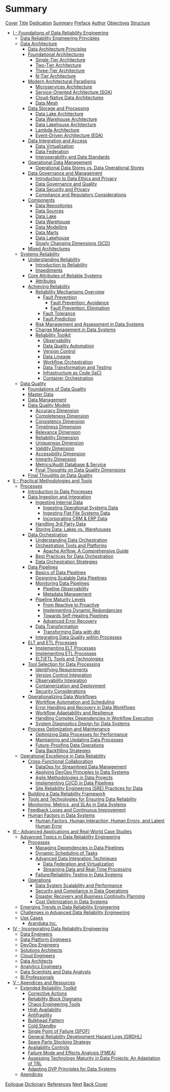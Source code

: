 # Summary
<!-- markdownlint-disable no-empty-links -->
[Cover](./COVER.md)
[Title](./TITLE.md)
[Dedication](./DEDICATION.md)
[Summary](./SUMMARY.md)
[Preface](./PREFACE.md)
[Author](./AUTHOR.md)
[Objectives](./OBJECTIVES.md)
[Structure](./STRUCTURE.md)

- [I - Foundations of Data Reliability Engineering](./FOUNDATIONS.md)
  - [Data Reliability Engineering Principles]()
  - [Data Architecture](./concepts/data_architecture.md)
    - [Data Architecture Principles]()
    - [Foundational Architectures](./concepts/data-architecture/foundational_architectures.md)
      - [Single-Tier Architecture](./concepts/data-architecture/single_tier_architecture.md)
      - [Two-Tier Architecture](./concepts/data-architecture/two_tier_architecture.md)
      - [Three-Tier Architecture](./concepts/data-architecture/three_tier_architecture.md)
      - [N-Tier Architecture](./concepts/data-architecture/n_tier_architecture.md)
    - [Modern Architectural Paradigms]()
      - [Microservices Architecture]()
      - [Service-Oriented Architecture (SOA)]()
      - [Cloud-Native Data Architectures]()
      - [Data Mesh]()
    - [Data Storage and Processing]()
      - [Data Lake Architecture](./concepts/data-architecture/data_lake_architecture.md)
      - [Data Warehouse Architecture](./concepts/data-architecture/data_warehouse_architecture.md)
      - [Data Lakehouse Architecture]()
      - [Lambda Architecture]()
      - [Event-Driven Architecture (EDA)]()
    - [Data Integration and Access]()
      - [Data Virtualization]()
      - [Data Federation]()
      - [Interoperability and Data Standards]()
    - [Operational Data Management]()
      - [Operational Data Stores vs. Data Operational Stores](./concepts/data-architecture/operational_data_stores.md)
    - [Data Governance and Management]()
      - [Introduction to Data Ethics and Privacy]()
      - [Data Governance and Quality]()
      - [Data Security and Privacy]()
      - [Compliance and Regulatory Considerations]()
    - [Components]()
      - [Data Repositories]()
      - [Data Sources]()
      - [Data Lake]()
      - [Data Warehouse]()
      - [Data Modelling]()
      - [Data Marts]()
      - [Data Lakehouse]()
      - [Slowly Changing Dimensions (SCD)](./concepts/data-architecture/slowly_changing_dimensions.md)
    - [Mixed Architectures]()
  - [Systems Reliability](./concepts/systems_reliability.md)
    - [Understanding Reliability]()
      - [Introduction to Reliability]()
      - [Impediments](./concepts/systems-reliability/impediments.md)
    - [Core Attributes of Reliable Systems]()
      - [Attributes](./concepts/systems-reliability/attributes.md)
    - [Achieving Reliability]()
      - [Reliability Mechanisms Overview](./concepts/systems-reliability/mechanisms.md)
        - [Fault Prevention]()
          - [Fault Prevention: Avoidance](./concepts/systems-reliability/fault_prevention_avoidance.md)
          - [Fault Prevention: Elimination](./concepts/systems-reliability/fault_prevention_elimination.md)
        - [Fault Tolerance](./concepts/systems-reliability/fault_tolerance.md)
        - [Fault Prediction](./concepts/systems-reliability/fault_prediction.md)
      - [Risk Management and Assessment in Data Systems]()
      - [Change Management in Data Systems]()
      - [Reliability Toolkit](./concepts/systems-reliability/reliability_tools.md)
        - [Observability](./concepts/systems-reliability/observability.md)
        - [Data Quality Automation](./concepts/systems-reliability/data_quality_automation.md)
        - [Version Control](./concepts/systems-reliability/version_control_systems.md)
        - [Data Lineage](./concepts/systems-reliability/data_lineage_tools.md)
        - [Workflow Orchestration](./concepts/systems-reliability/workflow_orchestration_tools.md)
        - [Data Transformation and Testing](./concepts/systems-reliability/data_transformation_tools.md)
        - [Infrastructure as Code (IaC)](./concepts/systems-reliability/infrastructure_as_code_tools.md)
        - [Container Orchestration](./concepts/systems-reliability/container_orchestration_tools.md)
  - [Data Quality](./concepts/data_quality.md)
    - [Foundations of Data Quality](./concepts/data-quality/foundations.md)
    - [Master Data](./concepts/data-quality/master_data.md)
    - [Data Management](./concepts/data-quality/management.md)
    - [Data Quality Models](./concepts/data-quality/models.md)
      - [Accuracy Dimension](./concepts/data-quality/accuracy_dimension.md)
      - [Completeness Dimension](./concepts/data-quality/completeness_dimension.md)
      - [Consistency Dimension](./concepts/data-quality/consistency_dimension.md)
      - [Timeliness Dimension](./concepts/data-quality/timeliness_dimension.md)
      - [Relevance Dimension](./concepts/data-quality/relevance_dimension.md)
      - [Reliability Dimension](./concepts/data-quality/reliability_dimension.md)
      - [Uniqueness Dimension](./concepts/data-quality/uniqueness_dimension.md)
      - [Validity Dimension](./concepts/data-quality/validity_dimension.md)
      - [Accessibility Dimension](./concepts/data-quality/accessibility_dimension.md)
      - [Integrity Dimension](./concepts/data-quality/integrity_dimension.md)
      - [Metrics/Audit Database & Service](./concepts/data-quality/metrics_database.md)
      - [Final Thoughts on Data Quality Dimensions](./concepts/data-quality/dimensions_final_thoughts.md)
    - [Final Thoughts on Data Quality](./concepts/data-quality/final_thoughts.md)
- [II - Practical Methodologies and Tools](./PRACTICAL_METHODOLOGIES.md)
  - [Processes](./concepts/processes.md)
    - [Introduction to Data Processes]()
    - [Data Ingestion and Integration]()
      - [Ingesting Internal Data]()
        - [Ingesting Operational Systems Data]()
        - [Ingesting Flat File Systems Data]()
        - [Incorporating CRM & ERP Data]()
      - [Handling 3rd Party Data]()
      - [Storing Data: Lakes vs. Warehouses]()
    - [Data Orchestration]()
      - [Understanding Data Orchestration]()
      - [Orchestration Tools and Platforms]()
        - [Apache Airflow: A Comprehensive Guide]()
      - [Best Practices for Data Orchestration]()
      - [Data Orchestration Strategies]()
    - [Data Pipelines]()
      - [Basics of Data Pipelines]()
      - [Designing Scalable Data Pipelines]()
      - [Monitoring Data Pipelines]()
        - [Pipeline Observability]()
        - [Metadata Management]()
      - [Pipeline Maturity Levels]()
        - [From Reactive to Proactive]()
        - [Implementing Dynamic Redundancies]()
        - [Towards Self-Healing Pipelines]()
        - [Advanced Error Recovery]()
      - [Data Transformation]()
        - [Transforming Data with dbt]()
      - [Integrating Data Quality within Processes]()
    - [ELT and ETL Processes]()
      - [Implementing ELT Processes]()
      - [Implementing ETL Processes]()
      - [ELT/ETL Tools and Technologies]()
    - [Tool Selection for Data Processing]()
      - [Identifying Requirements]()
      - [Version Control Integration]()
      - [Observability Integration]()
      - [Containerization and Deployment]()
      - [Security Considerations]()
    - [Operationalizing Data Workflows]()
      - [Workflow Automation and Scheduling]()
      - [Error Handling and Recovery in Data Workflows]()
      - [Workflow Adaptability and Resilience]()
      - [Handling Complex Dependencies in Workflow Execution]()
      - [System Diagnostics Design for Data Systems]()
    - [Process Optimization and Maintenance]()
      - [Optimizing Data Processes for Performance]()
      - [Maintaining and Updating Data Processes]()
      - [Future-Proofing Data Operations]()
      - [Data Backfilling Strategies]()
  - [Operational Excellence in Data Reliability](./concepts/operations.md)
    - [Cross-Functional Collaboration]()
      - [DataOps for Streamlined Data Management]()
      - [Applying DevOps Principles to Data Systems]()
      - [Agile Methodologies in Data Projects]()
      - [Implementing CI/CD in Data Pipelines]()
      - [Site Reliability Engineering (SRE) Practices for Data]()
    - [Building a Data Reliability Framework]()
    - [Tools and Technologies for Ensuring Data Reliability]()
    - [Monitoring, Metrics, and SLAs in Data Systems]()
    - [Feedback Loops and Continuous Improvement]()
    - [Human Factors in Data Systems]()
      - [Human Factors, Human Interaction, Human Errors, and Latent Human Error]()
- [III - Advanced Applications and Real-World Case Studies](./ADVANCED_APPLICATIONS.md)
  - [Advanced Topics in Data Reliability Engineering]()
    - [Processes]()
      - [Managing Dependencies in Data Pipelines]()
      - [Dynamic Scheduling of Tasks]()
      - [Advanced Data Integration Techniques]()
        - [Data Federation and Virtualization]()
        - [Streaming Data and Real-Time Processing]()
      - [Failure/Reliability Testing in Data Systems]()
    - [Operations]()
      - [Data System Scalability and Performance]()
      - [Security and Compliance in Data Operations]()
      - [Disaster Recovery and Business Continuity Planning]()
      - [Cost Optimization in Data Systems]()
  - [Emerging Trends in Data Reliability Engineering]()
  - [Challenges in Advanced Data Reliability Engineering]()
  - [Use Cases]()
    - [Aranduka Inc.]()
- [IV - Incorporating Data Reliability Engineering](./PROFESSIONALS.md)
  - [Data Engineers]()
  - [Data Platform Engineers]()
  - [DevOps Engineers]()
  - [Solutions Architects]()
  - [Cloud Engineers]()
  - [Data Architects]()
  - [Analytics Engineers]()
  - [Data Scientists and Data Analysts]()
  - [BI Professionals]()
- [V - Apendices and Resources](./APPENDICES.md)
  - [Extended Reliability Toolkit](./concepts/systems-reliability/reliability_tools_appendice.md)
    - [Corrective Actions](./concepts/systems-reliability/corrective_actions.md)
    - [Reliability Block Diagrams](./concepts/systems-reliability/reliability_block_diagrams.md)
    - [Chaos Engineering Tools](./concepts/systems-reliability/chaos_engineering_tools.md)
    - [High Availability](./concepts/systems-reliability/high_availability.md)
    - [Antifragility](./concepts/systems-reliability/antifragility.md)
    - [Bulkhead Pattern](./concepts/systems-reliability/bulkhead_pattern.md)
    - [Cold Standby](./concepts/systems-reliability/cold_standby.md)
    - [Single Point of Failure (SPOF)](./concepts/systems-reliability/single_point_of_failure.md)
    - [General Reliability Development Hazard Logs (GRDHL)](./concepts/systems-reliability/grdhl.md)
    - [Spare Parts Stocking Strategy](./concepts/systems-reliability/spare_parts_stocking_strategy.md)
    - [Availability Controls](./concepts/systems-reliability/availability_controls.md)
    - [Failure Mode and Effects Analysis (FMEA)](./concepts/systems-reliability/fmea.md)
    - [Assessing Technology Maturity in Data Projects: An Adaptation of TRL]()
    - [Adapting DVP Principles for Data Systems]()
  - [Apendices]()

[Epilogue](./EPILOGUE.md)
[Dictionary](./DICTIONARY.md)
[References](./REFERENCES.md)
[Next](./NEXT.md)
[Back Cover](./BACK_COVER.md)
<!-- markdownlint-enable no-empty-links -->